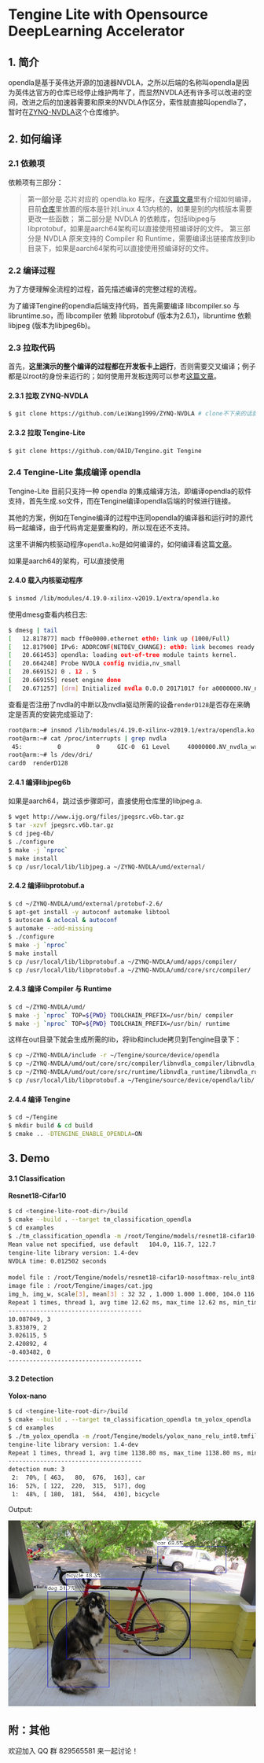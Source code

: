 # Tengine Lite with Opensource DeepLearning Accelerator

## 1. 简介

opendla是基于英伟达开源的加速器NVDLA，之所以后端的名称叫opendla是因为英伟达官方的仓库已经停止维护两年了，而显然NVDLA还有许多可以改进的空间，改进之后的加速器需要和原来的NVDLA作区分，索性就直接叫opendla了，暂时在[ZYNQ-NVDLA](https://github.com/LeiWang1999/ZYNQ-NVDLA)这个仓库维护。

## 2. 如何编译
### 2.1 依赖项
依赖项有三部分：
> 第一部分是 芯片对应的 opendla.ko 程序，在[这篇文章](https://zhuanlan.zhihu.com/p/378202360)里有介绍如何编译，目前[仓库](https://github.com/LeiWang1999/ZYNQ-NVDLA)里放置的版本是针对Linux 4.13内核的，如果是别的内核版本需要更改一些函数；
> 第二部分是 NVDLA 的依赖库，包括libjpeg与libprotobuf，如果是aarch64架构可以直接使用预编译好的文件。
> 第三部分是 NVDLA 原来支持的 Compiler 和 Runtime，需要编译出链接库放到lib目录下，如果是aarch64架构可以直接使用预编译好的文件。

### 2.2 编译过程
为了方便理解全流程的过程，首先描述编译的完整过程的流程。

为了编译Tengine的opendla后端支持代码，首先需要编译 libcompiler.so 与 libruntime.so，而 libcompiler 依赖 libprotobuf (版本为2.6.1)，libruntime 依赖 libjpeg (版本为libjpeg6b)。

### 2.3 拉取代码
首先，**这里演示的整个编译的过程都在开发板卡上运行**，否则需要交叉编译；例子都是以root的身份来运行的；如何使用开发板连网可以参考[这篇文章](https://zhuanlan.zhihu.com/p/378814739)。

#### 2.3.1 拉取 ZYNQ-NVDLA

```bash 
$ git clone https://github.com/LeiWang1999/ZYNQ-NVDLA # clone不下来的话就本地下载用sftp传上去吧:D
```

#### 2.3.2 拉取 Tengine-Lite
```bash
$ git clone https://github.com/OAID/Tengine.git Tengine
```

### 2.4 Tengine-Lite 集成编译 opendla 
Tengine-Lite 目前只支持一种 opendla 的集成编译方法，即编译opendla的软件支持，首先生成.so文件，而在Tengine编译opendla后端的时候进行链接。

其他的方案，例如在Tengine编译的过程中连同opendla的编译器和运行时的源代码一起编译，由于代码肯定是要重构的，所以现在还不支持。

这里不讲解内核驱动程序`opendla.ko`是如何编译的，如何编译看这篇[文章](https://zhuanlan.zhihu.com/p/378202360)。

如果是aarch64的架构，可以直接使用

#### 2.4.0 载入内核驱动程序

```bash
$ insmod /lib/modules/4.19.0-xilinx-v2019.1/extra/opendla.ko
```

使用dmesg查看内核日志:

```bash
$ dmesg | tail
[   12.817877] macb ff0e0000.ethernet eth0: link up (1000/Full)
[   12.817900] IPv6: ADDRCONF(NETDEV_CHANGE): eth0: link becomes ready
[   20.661453] opendla: loading out-of-tree module taints kernel.
[   20.664248] Probe NVDLA config nvidia,nv_small
[   20.669152] 0 . 12 . 5
[   20.669155] reset engine done
[   20.671257] [drm] Initialized nvdla 0.0.0 20171017 for a0000000.NV_nvdla_wrapper on minor 1
```

查看是否注册了nvdla的中断以及nvdla驱动所需的设备`renderD128`是否存在来确定是否真的安装完成驱动了:

```bash
root@arm:~# insmod /lib/modules/4.19.0-xilinx-v2019.1/extra/opendla.ko 
root@arm:~# cat /proc/interrupts | grep nvdla
 45:          0          0     GIC-0  61 Level     40000000.NV_nvdla_wrapper
root@arm:~# ls /dev/dri/
card0  renderD128
```

#### 2.4.1 编译libjpeg6b

如果是aarch64，跳过该步骤即可，直接使用仓库里的libjpeg.a.

``` bash
$ wget http://www.ijg.org/files/jpegsrc.v6b.tar.gz
$ tar -xzvf jpegsrc.v6b.tar.gz
$ cd jpeg-6b/
$ ./configure
$ make -j `nproc`
$ make install
$ cp /usr/local/lib/libjpeg.a ~/ZYNQ-NVDLA/umd/external/ 
```

#### 2.4.2 编译libprotobuf.a

```bash
$ cd ~/ZYNQ-NVDLA/umd/external/protobuf-2.6/
$ apt-get install -y autoconf automake libtool
$ autoscan & aclocal & autoconf
$ automake --add-missing
$ ./configure
$ make -j `nproc`
$ make install
$ cp /usr/local/lib/libprotobuf.a ~/ZYNQ-NVDLA/umd/apps/compiler/
$ cp /usr/local/lib/libprotobuf.a ~/ZYNQ-NVDLA/umd/core/src/compiler/
```

#### 2.4.3 编译 Compiler 与 Runtime
```bash
$ cd ~/ZYNQ-NVDLA/umd/
$ make -j `nproc` TOP=${PWD} TOOLCHAIN_PREFIX=/usr/bin/ compiler
$ make -j `nproc` TOP=${PWD} TOOLCHAIN_PREFIX=/usr/bin/ runtime
```
这样在out目录下就会生成所需的lib，将lib和include拷贝到Tengine目录下：

```bash
$ cp ~/ZYNQ-NVDLA/include -r ~/Tengine/source/device/opendla
$ cp ~/ZYNQ-NVDLA/umd/out/core/src/compiler/libnvdla_compiler/libnvdla_compiler.so -r ~/Tengine/source/device/opendla/lib/
$ cp ~/ZYNQ-NVDLA/umd/out/core/src/runtime/libnvdla_runtime/libnvdla_runtime.so -r ~/Tengine/source/device/opendla/lib/
$ cp /usr/local/lib/libprotobuf.a ~/Tengine/source/device/opendla/lib/
```

#### 2.4.4 编译 Tengine

```bash
$ cd ~/Tengine
$ mkdir build & cd build
$ cmake .. -DTENGINE_ENABLE_OPENDLA=ON
```

## 3. Demo

#### 3.1 Classification

**Resnet18-Cifar10**

```bash
$ cd <tengine-lite-root-dir>/build
$ cmake --build . --target tm_classification_opendla
$ cd examples
$ ./tm_classification_opendla -m /root/Tengine/models/resnet18-cifar10-nosoftmax-relu_int8.tmfile -i /root/Tengine/images/cat.jpg -g 32,32 -s 1,1,1
Mean value not specified, use default   104.0, 116.7, 122.7
tengine-lite library version: 1.4-dev
NVDLA time: 0.012502 seconds

model file : /root/Tengine/models/resnet18-cifar10-nosoftmax-relu_int8.tmfile
image file : /root/Tengine/images/cat.jpg
img_h, img_w, scale[3], mean[3] : 32 32 , 1.000 1.000 1.000, 104.0 116.7 122.7
Repeat 1 times, thread 1, avg time 12.62 ms, max_time 12.62 ms, min_time 12.62 ms
--------------------------------------
10.087049, 3
3.833079, 2
3.026115, 5
2.420892, 4
-0.403482, 0
--------------------------------------
```

#### 3.2 Detection

**Yolox-nano**

```bash
$ cd <tengine-lite-root-dir>/build
$ cmake --build . --target tm_classification_opendla tm_yolox_opendla
$ cd examples
$ ./tm_yolox_opendla -m /root/Tengine/models/yolox_nano_relu_int8.tmfile -i /root/Tengine/images/dog.jpg -r 1
tengine-lite library version: 1.4-dev
Repeat 1 times, thread 1, avg time 1138.80 ms, max_time 1138.80 ms, min_time 1138.80 ms
--------------------------------------
detection num: 3
 2:  70%, [ 463,   80,  676,  163], car
16:  52%, [ 122,  220,  315,  517], dog
 1:  48%, [ 180,  181,  564,  430], bicycle
```

Output:

![yolox_dla_out](yolox_dla_out.jpg)

## 附：其他

欢迎加入 QQ 群 829565581 来一起讨论！
